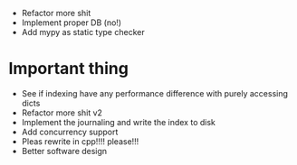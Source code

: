 - Refactor more shit
- Implement proper DB (no!)
- Add mypy as static type checker

# Important thing
- See if indexing have any performance difference with purely accessing dicts
- Refactor more shit v2
- Implement the journaling and write the index to disk
- Add concurrency support
- Pleas rewrite in cpp!!!! please!!!
- Better software design

